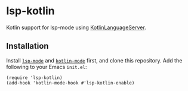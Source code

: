 # lsp-kotlin

Kotlin support for lsp-mode using
[KotlinLanguageServer](https://github.com/fwcd/KotlinLanguageServer).

## Installation

Install [`lsp-mode`](https://github.com/emacs-lsp/lsp-mode) and
[`kotlin-mode`](https://github.com/Emacs-Kotlin-Mode-Maintainers/kotlin-mode) first, and
clone this repository. Add the following to your Emacs `init.el`:

```emacs-lisp
(require 'lsp-kotlin)
(add-hook 'kotlin-mode-hook #'lsp-kotlin-enable)
```
